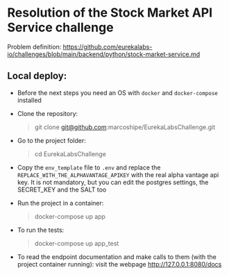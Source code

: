 # Resolution of the Stock Market API Service challenge
Problem definition: https://github.com/eurekalabs-io/challenges/blob/main/backend/python/stock-market-service.md

## Local deploy:
* Before the next steps you need an OS with `docker` and `docker-compose` installed

* Clone the repository:

  > git clone git@github.com:marcoshipe/EurekaLabsChallenge.git

* Go to the project folder:

  > cd EurekaLabsChallenge

* Copy the `env_template` file to `.env` and replace the `REPLACE_WITH_THE_ALPHAVANTAGE_APIKEY` with the real 
 alpha vantage api key. It is not mandatory, but you can edit the postgres settings, the SECRET_KEY and the SALT too

* Run the project in a container:

  > docker-compose up app

* To run the tests:

  > docker-compose up app_test

* To read the endpoint documentation and make calls to them (with the project container running): visit the webpage 
http://127.0.0.1:8080/docs